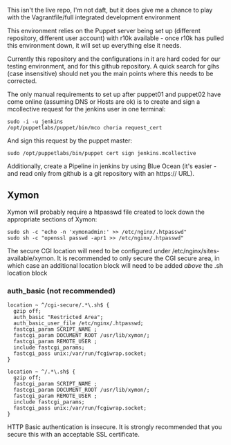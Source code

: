 This isn't the live repo, I'm not daft, but it does give me a chance to play with the Vagrantfile/full integrated development environment

This environment relies on the Puppet server being set up (different repository, different user account) with r10k available - once r10k has pulled this environment down, it will set up everything else it needs.

Currently this repository and the configurations in it are hard coded for our testing environment, and for this github repository. A quick search for gihs (case insensitive) should net you the main points where this needs to be corrected.

The only manual requirements to set up after puppet01 and puppet02 have come online (assuming DNS or Hosts are ok) is to create and sign a mcollective request for the jenkins user in one terminal:

```
sudo -i -u jenkins
/opt/puppetlabs/puppet/bin/mco choria request_cert
```

And sign this request by the puppet master:

```
sudo /opt/puppetlabs/bin/puppet cert sign jenkins.mcollective
```

Additionally, create a Pipeline in jenkins by using Blue Ocean (it's easier - and read only from github is a git repository with an https:// URL).

## Xymon

Xymon will probably require a htpasswd file created to lock down the appropriate sections of Xymon:

```
sudo sh -c "echo -n 'xymonadmin:' >> /etc/nginx/.htpasswd"
sudo sh -c "openssl passwd -apr1 >> /etc/nginx/.htpasswd"
```

The secure CGI location will need to be configured under /etc/nginx/sites-available/xymon. It is recommended to only secure the CGI secure area, in which case an additional location block will need to be added *above* the .sh location block

### auth_basic (not recommended)
```
location ~ ^/cgi-secure/.*\.sh$ {
  gzip off;
  auth_basic "Restricted Area";
  auth_basic_user_file /etc/nginx/.htpasswd;
  fastcgi_param SCRIPT_NAME ;
  fastcgi_param DOCUMENT_ROOT /usr/lib/xymon/;
  fastcgi_param REMOTE_USER ;
  include fastcgi_params;
  fastcgi_pass unix:/var/run/fcgiwrap.socket;
}

location ~ ^/.*\.sh$ {
  gzip off;
  fastcgi_param SCRIPT_NAME ;
  fastcgi_param DOCUMENT_ROOT /usr/lib/xymon/;
  fastcgi_param REMOTE_USER ;
  include fastcgi_params;
  fastcgi_pass unix:/var/run/fcgiwrap.socket;
}
```

HTTP Basic authentication is insecure. It is strongly recommended that you secure this with an acceptable SSL certificate.

